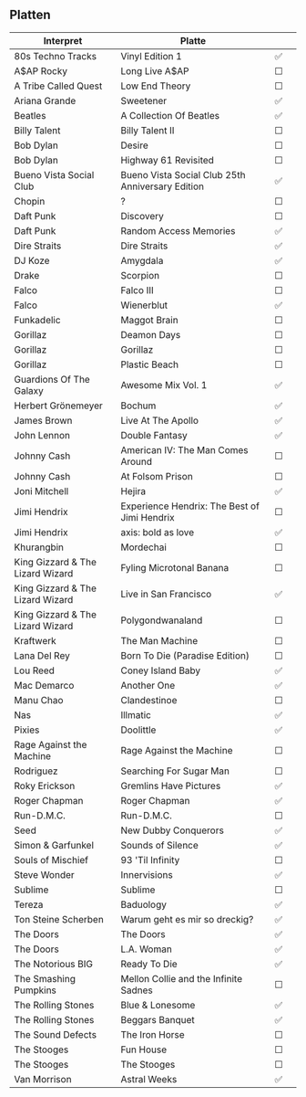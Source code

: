 ## Platten


| Interpret                        | Platte                                           |     |     |
| -------------------------------- | ------------------------------------------------ | :-: | --- |
| 80s Techno Tracks                | Vinyl Edition 1                                  |  ✅  |     |
| A\$AP Rocky                      | Long Live A\$AP                                  |  ☐  |     |
| A Tribe Called Quest             | Low End Theory                                   |  ☐  |     |
| Ariana Grande                    | Sweetener                                        |  ✅  |     |
| Beatles                          | A Collection Of Beatles                          |  ✅  |     |
| Billy Talent                     | Billy Talent II                                  |  ☐  |     |
| Bob Dylan                        | Desire                                           |  ☐  |     |
| Bob Dylan                        | Highway 61 Revisited                             |  ☐  |     |
| Bueno Vista Social Club          | Bueno Vista Social Club 25th Anniversary Edition |  ✅  |     |
| Chopin                           | ?                                                |  ☐  |     |
| Daft Punk                        | Discovery                                        |  ☐  |     |
| Daft Punk                        | Random Access Memories                           |  ✅  |     |
| Dire Straits                     | Dire Straits                                     |  ✅  |     |
| DJ Koze                          | Amygdala                                         |  ✅  |     |
| Drake                            | Scorpion                                         |  ☐  |     |
| Falco                            | Falco III                                        |  ☐  |     |
| Falco                            | Wienerblut                                       |  ✅  |     |
| Funkadelic                       | Maggot Brain                                     |  ☐  |     |
| Gorillaz                         | Deamon Days                                      |  ☐  |     |
| Gorillaz                         | Gorillaz                                         |  ☐  |     |
| Gorillaz                         | Plastic Beach                                    |  ☐  |     |
| Guardions Of The Galaxy          | Awesome Mix Vol. 1                               |  ✅  |     |
| Herbert Grönemeyer               | Bochum                                           |  ✅  |     |
| James Brown                      | Live At The Apollo                               |  ✅  |     |
| John Lennon                      | Double Fantasy                                   |  ✅  |     |
| Johnny Cash                      | American IV: The Man Comes Around                |  ☐  |     |
| Johnny Cash                      | At Folsom Prison                                 |  ☐  |     |
| Joni Mitchell                    | Hejira                                           |  ✅  |     |
| Jimi Hendrix                     | Experience Hendrix: The Best of Jimi Hendrix     |  ☐  |     |
| Jimi Hendrix                     | axis: bold as love                               |  ✅  |     |
| Khurangbin                       | Mordechai                                        |  ☐  |     |
| King Gizzard & The Lizard Wizard | Fyling Microtonal Banana                         |  ☐  |     |
| King Gizzard & The Lizard Wizard | Live in San Francisco                            |  ✅  |     |
| King Gizzard & The Lizard Wizard | Polygondwanaland                                 |  ☐  |     |
| Kraftwerk                        | The Man Machine                                  |  ☐  |     |
| Lana Del Rey                     | Born To Die (Paradise Edition)                   |  ☐  |     |
| Lou Reed                         | Coney Island Baby                                |  ✅  |     |
| Mac Demarco                      | Another One                                      |  ✅  |     |
| Manu Chao                        | Clandestinoe                                     |  ☐  |     |
| Nas                              | Illmatic                                         |  ✅  |     |
| Pixies                           | Doolittle                                        |  ✅  |     |
| Rage Against the Machine         | Rage Against the Machine                         |  ☐  |     |
| Rodriguez                        | Searching For Sugar Man                          |  ☐  |     |
| Roky Erickson                    | Gremlins Have Pictures                           |  ✅  |     |
| Roger Chapman                    | Roger Chapman                                    |  ✅  |     |
| Run-D.M.C.                       | Run-D.M.C.                                       |  ☐  |     |
| Seed                             | New Dubby Conquerors                             |  ✅  |     |
| Simon & Garfunkel                | Sounds of Silence                                |  ✅  |     |
| Souls of Mischief                | 93 'Til Infinity                                 |  ☐  |     |
| Steve Wonder                     | Innervisions                                     |  ✅  |     |
| Sublime                          | Sublime                                          |  ☐  |     |
| Tereza                           | Baduology                                        |  ✅  |     |
| Ton Steine Scherben              | Warum geht es mir so dreckig?                    |  ✅  |     |
| The Doors                        | The Doors                                        |  ✅  |     |
| The Doors                        | L.A. Woman                                       |  ✅  |     |
| The Notorious BIG                | Ready To Die                                     |  ✅  |     |
| The Smashing Pumpkins            | Mellon Collie and the Infinite Sadnes            |  ☐  |     |
| The Rolling Stones               | Blue & Lonesome                                  |  ✅  |     |
| The Rolling Stones               | Beggars Banquet                                  |  ✅  |     |
| The Sound Defects                | The Iron Horse                                   |  ☐  |     |
| The Stooges                      | Fun House                                        |  ☐  |     |
| The Stooges                      | The Stooges                                      |  ☐  |     |
| Van Morrison                     | Astral Weeks                                     |  ✅  |     |